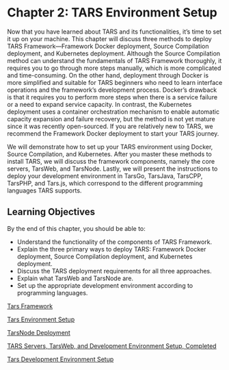 # Chapter 2:  TARS Environment Setup

Now that you have learned about TARS and its functionalities, it’s time to set it up on your machine. This chapter will discuss three methods to deploy TARS Framework—Framework Docker deployment, Source Compilation deployment, and Kubernetes deployment. Although the Source Compilation method can understand the fundamentals of TARS Framework thoroughly, it requires you to go through more steps manually, which is more complicated and time-consuming. On the other hand, deployment through Docker is more simplified and suitable for TARS beginners who need to learn interface operations and the framework’s development process. Docker’s drawback is that it requires you to perform more steps when there is a service failure or a need to expand service capacity. In contrast, the Kubernetes deployment uses a container orchestration mechanism to enable automatic capacity expansion and failure recovery, but the method is not yet mature since it was recently open-sourced. If you are relatively new to TARS, we recommend the Framework Docker deployment to start your TARS journey.

We will demonstrate how to set up your TARS environment using Docker, Source Compilation, and Kubernetes. After you master these methods to install TARS, we will discuss the framework components, namely the core servers, TarsWeb, and TarsNode. Lastly, we will present the instructions to deploy your development environment in TarsGo, TarsJava, TarsCPP, TarsPHP, and Tars.js, which correspond to the different programming languages TARS supports.

## Learning Objectives

By the end of this chapter, you should be able to:

- Understand the functionality of the components of TARS Framework.
- Explain the three primary ways to deploy TARS: Framework Docker deployment, Source Compilation deployment, and Kubernetes deployment.
- Discuss the TARS deployment requirements for all three approaches.
- Explain what TarsWeb and TarsNode are.
- Set up the appropriate development environment according to programming languages.




[Tars Framework](./tars.md)

[Tars Environment Setup](./environment.md)

[TarsNode Deployment](./tarsnode.md)

[TARS Servers, TarsWeb, and Development Environment Setup, Completed](./dev-environment.md)

[Tars Development Environment Setup](./dev-setup.md)